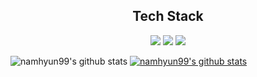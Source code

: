 <h2 align="center">Tech Stack</h2> 

<p align="center">
<img src="https://img.shields.io/badge/HTML5-E34F26?style=flat-square&logo=HTML5&logoColor=white"/>
<img src="https://img.shields.io/badge/CSS3-1572B6?style=flat-square&logo=CSS3&logoColor=white"/>
<img src="https://img.shields.io/badge/JavaScript-F7DF1E?style=flat-square&logo=JavaScript&logoColor=white"/>
</p>


![namhyun99's github stats](https://github-readme-stats.vercel.app/api?username=namhyun99&show_icons=true)
[![namhyun99's github stats](https://github-readme-stats.vercel.app/api/top-langs/?username=namhyun99&show_icons=true&hide_border=true&title_color=004386&icon_color=004386&layout=compact)](https://github.com/namhyun99)

